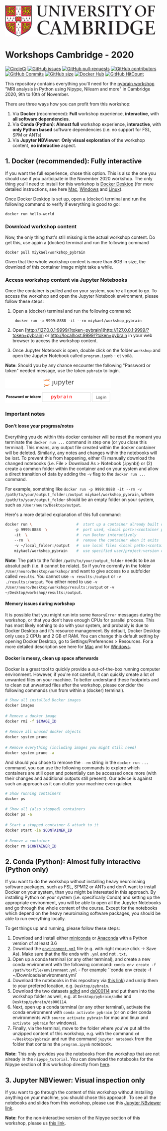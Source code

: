 <img src="slides/images/Cambridge_logo.png" height=100>

# Workshops Cambridge - 2020

[![CircleCi](https://circleci.com/gh/miykael/workshop_pybrain.svg?style=shield)](https://circleci.com/gh/miykael/workshop_pybrain/tree/master)
[![GitHub issues](https://img.shields.io/github/issues/miykael/workshop_pybrain.svg)](https://github.com/miykael/workshop_pybrain/issues/)
[![GitHub pull-requests](https://img.shields.io/github/issues-pr/miykael/workshop_pybrain.svg)](https://github.com/miykael/workshop_pybrain/pulls/)
[![GitHub contributors](https://img.shields.io/github/contributors/miykael/workshop_pybrain.svg)](https://GitHub.com/miykael/workshop_pybrain/graphs/contributors/)
[![GitHub Commits](https://github-basic-badges.herokuapp.com/commits/miykael/workshop_pybrain.svg)](https://github.com/miykael/workshop_pybrain/commits/master)
[![GitHub size](https://github-size-badge.herokuapp.com/miykael/workshop_pybrain.svg)](https://github.com/miykael/workshop_pybrain/archive/master.zip)
[![Docker Hub](https://img.shields.io/docker/pulls/miykael/workshop_pybrain.svg?maxAge=2592000)](https://hub.docker.com/r/miykael/workshop_pybrain/)
[![GitHub HitCount](http://hits.dwyl.io/miykael/workshop_pybrain.svg)](http://hits.dwyl.io/miykael/workshop_pybrain)

This repository contains everything you'll need for the [pybrain workshop](https://pybrain-workshop.github.io/) "MRI analysis in Python using Nipype, Nilearn and more" in Cambridge 2020, 9th to 10th of November.

There are three ways how you can profit from this workshop:

1. Via **Docker** (recommened): **Full** workshop experience, **interactive**, with **all software dependencies**.
2. Via **Conda (Python)**: **Almost full** workshop experience, **interactive**, with **only Python based** software dependencies (i.e. no support for FSL, SPM or ANTs)
3. Via **Jupyter NBViewer**: **Only visual exploration** of the workshop content, **no interactive** aspect.


## 1. Docker (recommended): Fully interactive

If you want the full experience, chose this option. This is also the one you should use if you participate in the November 2020 workshop. The only thing you'll need to install for this workshop is [Docker Desktop](https://www.docker.com/products/docker-desktop) (for more detailed instructions, see here [Mac](https://docs.docker.com/docker-for-mac/install/), [Windows](https://docs.docker.com/docker-for-windows/install/) and [Linux](https://hub.docker.com/search?q=&type=edition&offering=community&operating_system=linux)). 

Once Docker Desktop is set up, open a (docker) terminal and run the following command to verify if everything is good to go:

    docker run hello-world

### Download workshop content

Now, the only thing that's still missing is the actual workshop content. Do get this, use again a (docker) terminal and run the following command

    docker pull miykael/workshop_pybrain

Given that the whole workshop content is more than 8GB in size, the download of this container image might take a while.

### Access workshop content via Jupyter Notebooks

Once the container is pulled and on your system, you're all good to go. To access the workshop and open the Jupyter Notebook environment, please follow these steps:

1. Open a (docker) terminal and run the following command:

        docker run -p 9999:8888 -it --rm miykael/workshop_pybrain

2. Open [http://127.0.0.1:9999/?token=pybrain](http://127.0.0.1:9999/?token=pybrain) or [http://localhost:9999/?token=pybrain](http://localhost:9999/?token=pybrain) in your web browser to access the workshop content.
3. Once Jupyter Notebook is open, double click on the folder `workshop` and open the Jupyter Notebook called `program.ipynb` - et voilà.

**Note**: Should you by any chance encounter the following "Password or token" needed message, use the token `pybrain` to login.

<img src="slides/images/jupyter_token.png" height=80>

### Important notes

#### Don't loose your progress/notes

Everything you do within this docker container will be reset the moment you terminate the `docker run ...` command in step one (or you close this terminal). This means, any output file created within the docker container will be deleted. Similarly, any notes and changes within the notebooks will be lost. To prevent this from happening, either (1) manually download the changed notebooks (i.e. File > Download As > Notebook (.ipynb)) or (2) create a common folder within the container and on your system and allow a direct transition of data by adding the `-v` flag to the `docker run ...` command.

For example, something like `docker run -p 9999:8888 -it --rm -v /path/to/your/output_folder:/output miykael/workshop_pybrain`, where `/path/to/your/output_folder` should be an empty folder on your system, such as `/User/neuro/Desktop/output`.

Here's a more detailed explanation of this full command:

```bash
docker run \                    #  start up a container already built or pulled
    -p 9999:8888  \             #  port used, <local port>:<container port>
    -it  \                      #  run Docker interactively
    --rm  \                     #  remove the container when it exits
    -v ~/local_folder:/output   #  use local files <local path>:<container path>
    miykael/workshop_pybrain    #  use specified user/project:version container
```

 **Note**: The path to the folder `/path/to/your/output_folder` needs to be an absolut path (i.e. it cannot be relate). So if you're corrently in the folder `/User/neuro/Desktop/workshop/` and want to give access to a subfolder called `results`. You cannot use `-v results:/output` or `-v ./results:/output`. You either need to use `-v /User/neuro/Desktop/workshop/results:/output` or `-v ~/Desktop/workshop/results:/output`.

#### Memory issues during workshop

It is possible that you might run into some `MemoryError` messages during the workshop, or that you don't have enough CPUs for parallel process. This has most likely nothing to do with your system, and probably is due to Docker Desktop and it's resource management. By default, Docker Desktop only uses 2 CPUs and 2 GB of RAM. You can change this default setting by opening Docker Desktop, go to Settings/Preferences > Resources. For a more detailed description see here for [Mac](https://docs.docker.com/docker-for-mac/#resources) and for [Windows](https://docs.docker.com/docker-for-windows/#resources).

#### Docker is messy, clean up space afterwards

Docker is a great tool to quickly provide a out-of-the-box running computer environment. However, if you're not carefull, it can quickly create a lot of unwanted files on your machine. To better understand these footprints and to clean out unwanted files after the workshop, please concider the following commands (run from within a (docker) terminal).

```bash
# Show all installed Docker images
docker images

# Remove a docker image
docker rmi -f $IMAGE_ID

# Remove all unused docker objects
docker system prune

# Remove everything (including images you might still need)
docker system prune -a
```

And should you chose to remove the `--rm` string in the `docker run ...` command, you can use the following commands to explore which containers are still open and potentially can be accessed once more (with their changes and additional outputs still present). Our advice is against such an approach as it can clutter your machine even quicker.

```bash
# Show running containers
docker ps

# Show all (also stopped) containers
docker ps -a

# Start a stopped container & attach to it
docker start -ia $CONTAINER_ID

# Remove a container
docker rm $CONTAINER_ID
```

## 2. Conda (Python): Almost fully interactive (Python only)

If you want to do the workshop without installing heavy neuroimaing software packages, such as FSL, SPM12 or ANTs and don't want to install Docker on your system, than you might be interested in this approach. By installing Python on your system (i.e. specifically Conda) and setting up the appropriate environment, you will be able to open all the Jupyter Notebooks and go through the whole content of the course. Except for the notebooks which depend on the heavy neuroimaing software packages, you should be able to run everything locally.

To get things up and running, please follow these steps:

1. Download and install either [miniconda](https://docs.conda.io/en/latest/miniconda.html) or [Anaconda](https://www.anaconda.com/products/individual) with a Python version of at least 3.6
2. Download the [`environment.yml`](https://raw.githubusercontent.com/miykael/workshop_pybrain/master/environment.yml) file (e.g. with right mouse click -> Save As). Make sure that the file ends with `.yml` and not `.txt`.
3. Open up a conda terminal (or any other terminal), and create a new conda environment with the following command: `conda env create -f /path/to/file/environment.yml` - For example ``conda env create -f ~/Downloads/environment.yml`
4. Download the notebooks in this repository via [this link](https://github.com/miykael/workshop_pybrain/archive/master.zip)) and unzip them to your prefered location, e.g. `Desktop/pybrain`.
5. Download the two datasets [adhd](https://www.dropbox.com/sh/wl0auzjfnp2jia3/AAChCae4sCHzB8GJ02VHGOYQa?dl=1) and [ds000114](https://www.dropbox.com/sh/s0m8iz8fer3j5el/AACMamy4DyTMHMBud1IVgEDka?dl=1) and put them into the workshop folder as well, e.g. at `Desktop/pybrain/adhd` and `Desktop/pybrain/ds000114`.
6. Next, open up a conda terminal (or any other terminal), activate the conda environment with `conda activate pybrain` (or on older conda environments with `source activate pybrain` for mac and linux and `activate pybrain` for windows).
7. Finally, via the terminal, move to the folder where you've put all the unzipped content of this workshop, e.g. with the command `cd ~/Desktop/pybrain` and run the command `jupyter notebook` from the folder that contains the `program.ipynb` notebook.

**Note**: This only provides you the notebooks from the workshop that are not already in the `nipype_tutorial`. You can download the notebooks for the Nipype section of this workshop directly from [here](https://github.com/miykael/nipype_tutorial).


## 3. Jupyter NBViewer: Visual inspection only

If you want to go through the content of this workshop without installing anything on your machine, you should chose this approach. To see all the notebooks and slides from this workshop, please use this [Jupyter NBviewer link](https://nbviewer.jupyter.org/github/miykael/workshop_pybrain/blob/master/program.ipynb).

**Note**: For the non-interactive version of the Nipype section of this workshop, please us [this link](https://miykael.github.io/nipype_tutorial/).
